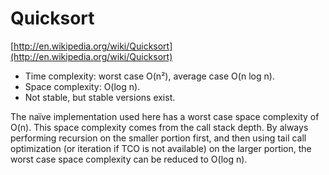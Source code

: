 # Quicksort

[http://en.wikipedia.org/wiki/Quicksort](http://en.wikipedia.org/wiki/Quicksort)

* Time complexity: worst case O(n²), average case O(n log n).
* Space complexity: O(log n).
* Not stable, but stable versions exist.

The naïve implementation used here has a worst case space complexity of O(n). This space complexity comes from the call stack depth. By always performing recursion on the smaller portion first, and then using tail call optimization (or iteration if TCO is not available) on the larger portion, the worst case space complexity can be reduced to O(log n).
